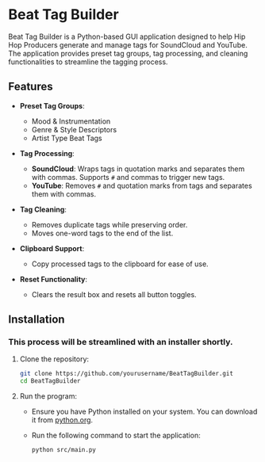 # Beat Tag Builder

Beat Tag Builder is a Python-based GUI application designed to help Hip Hop Producers generate and manage tags for SoundCloud and YouTube. The application provides preset tag groups, tag processing, and cleaning functionalities to streamline the tagging process.

## Features

- **Preset Tag Groups**:
  - Mood & Instrumentation
  - Genre & Style Descriptors
  - Artist Type Beat Tags

- **Tag Processing**:
  - **SoundCloud**: Wraps tags in quotation marks and separates them with commas. Supports `#` and commas to trigger new tags.
  - **YouTube**: Removes `#` and quotation marks from tags and separates them with commas.

- **Tag Cleaning**:
  - Removes duplicate tags while preserving order.
  - Moves one-word tags to the end of the list.

- **Clipboard Support**:
  - Copy processed tags to the clipboard for ease of use.

- **Reset Functionality**:
  - Clears the result box and resets all button toggles.

## Installation
### This process will be streamlined with an installer shortly.

1. Clone the repository:
   ```bash
   git clone https://github.com/yourusername/BeatTagBuilder.git
   cd BeatTagBuilder

2. Run the program:
   - Ensure you have Python installed on your system. You can download it from [python.org](https://www.python.org/).

   - Run the following command to start the application:
     ```bash
     python src/main.py
     ```